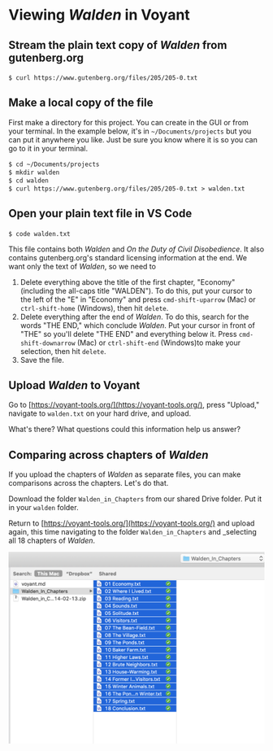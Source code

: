 # Viewing *Walden* in Voyant

## Stream the plain text copy of _Walden_ from gutenberg.org

`$ curl https://www.gutenberg.org/files/205/205-0.txt`

## Make a local copy of the file

First make a directory for this project. You can create in the GUI or from your terminal. In the example below, it's in `~/Documents/projects` but you can put it anywhere you like. Just be sure you know where it is so you can go to it in your terminal. 

```
$ cd ~/Documents/projects
$ mkdir walden
$ cd walden
$ curl https://www.gutenberg.org/files/205/205-0.txt > walden.txt
```

## Open your plain text file in VS Code

`$ code walden.txt`

This file contains both _Walden_ and _On the Duty of Civil Disobedience_. It also contains gutenberg.org's standard licensing information at the end. We want only the text of _Walden_, so we need to

1. Delete everything above the title of the first chapter, "Economy" (including the all-caps title "WALDEN"). To do this, put your cursor to the left of the "E" in "Economy" and press `cmd-shift-uparrow` (Mac) or `ctrl-shift-home` (Windows), then hit `delete`.
2. Delete everything after the end of _Walden_. To do this, search for the words "THE END," which conclude _Walden_. Put your cursor in front of "THE" so you'll delete "THE END" and everything below it. Press `cmd-shift-downarrow` (Mac) or `ctrl-shift-end` (Windows)to make your selection, then hit `delete`.
3. Save the file.

## Upload _Walden_ to Voyant

Go to [https://voyant-tools.org/](https://voyant-tools.org/), press "Upload," navigate to `walden.txt` on your hard drive, and upload.

What's there? What questions could this information help us answer?

## Comparing across chapters of _Walden_

If you upload the chapters of _Walden_ as separate files, you can make comparisons across the chapters. Let's do that.

Download the folder `Walden_in_Chapters` from our shared Drive folder. Put it in your `walden` folder.

Return to [https://voyant-tools.org/](https://voyant-tools.org/) and upload again, this time navigating to the folder `Walden_in_Chapters` and _selecting all 18 chapters of _Walden_.

![Upload 18 chapers of Walden](../images/voyant_multiple.png)